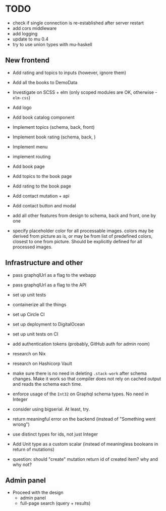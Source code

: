 # TODO

- check if single connection is re-established after server restart
- add cors middleware
- add logging
- update to mu 0.4
- try to use union types with mu-haskell

## New frontend

- Add rating and topics to inputs (however, ignore them)
- Add all the books to DemoData

- Investigate on SCSS + elm (only scoped modules are OK, otherwise - `elm-css`)
- Add logo
- Add book catalog component

- Implement topics (schema, back, front)
- Implement book rating (schema, back, )

- Implement menu
- implement routing
- Add book page
- Add topics to the book page
- Add rating to the book page
- Add contact mutation + api
- Add contact button and modal

- add all other features from design to schema, back and front, one by one
- specify placeholder color for all processable images.
  colors may be derived from picture as is, or may be from list of predefined colors,
  closest to one from picture. Should be explicitly defined for all processed images. 

## Infrastructure and other

- pass graphqlUrl as a flag to the webapp
- pass graphqlUrl as a flag to the API
- set up unit tests
- containerize all the things
- set up Circle CI
- set up deployment to DigitalOcean
- set up unit tests on CI
- add authentication tokens (probably, GitHub auth for admin room)
- research on Nix
- research on Hashicorp Vault

- make sure there is no need in deleting `.stack-work` after schema changes.
  Make it work so that compiler does not rely on cached output and reads the schema each time.
- enforce usage of the `Int32` on Graphql schema types. No need in Integer
- consider using bigserial. At least, try.
- return meaningful error on the backend (instead of "Something went wrong")
- use distinct types for ids, not just Integer
- Add Unit type as a custom scalar (instead of meaningless booleans in return of mutations)
- question: should "create" mutation return id of created item? why and why not?

## Admin panel

- Proceed with the design
   - admin panel
   - full-page search (query + results)
